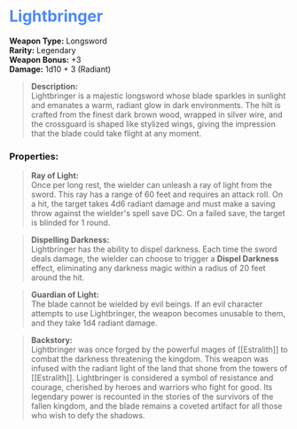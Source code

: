 # <font color = 4d88fd>Lightbringer</font>

**Weapon Type:** Longsword  
**Rarity:** Legendary  
**Weapon Bonus:** +3  
**Damage:** 1d10 + 3 (Radiant)

> **Description:**  
> Lightbringer is a majestic longsword whose blade sparkles in sunlight and emanates a warm, radiant glow in dark environments. The hilt is crafted from the finest dark brown wood, wrapped in silver wire, and the crossguard is shaped like stylized wings, giving the impression that the blade could take flight at any moment.

### **Properties:**

> **Ray of Light:**  
> Once per long rest, the wielder can unleash a ray of light from the sword. This ray has a range of 60 feet and requires an attack roll. On a hit, the target takes 4d6 radiant damage and must make a saving throw against the wielder's spell save DC. On a failed save, the target is blinded for 1 round.

> **Dispelling Darkness:**  
> Lightbringer has the ability to dispel darkness. Each time the sword deals damage, the wielder can choose to trigger a **Dispel Darkness** effect, eliminating any darkness magic within a radius of 20 feet around the hit.

> **Guardian of Light:**  
> The blade cannot be wielded by evil beings. If an evil character attempts to use Lightbringer, the weapon becomes unusable to them, and they take 1d4 radiant damage.

> **Backstory:**  
> Lightbringer was once forged by the powerful mages of [[Estralith]] to combat the darkness threatening the kingdom. This weapon was infused with the radiant light of the land that shone from the towers of [[Estralith]]. Lightbringer is considered a symbol of resistance and courage, cherished by heroes and warriors who fight for good. Its legendary power is recounted in the stories of the survivors of the fallen kingdom, and the blade remains a coveted artifact for all those who wish to defy the shadows.
